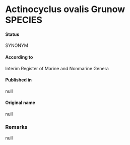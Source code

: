 Actinocyclus ovalis Grunow SPECIES
=======

#### Status
SYNONYM

#### According to
Interim Register of Marine and Nonmarine Genera

#### Published in
null

#### Original name
null

### Remarks
null
